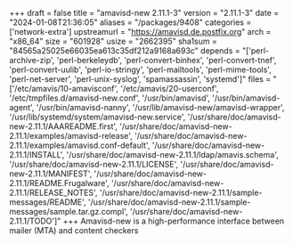 +++
draft = false
title = "amavisd-new 2.11.1-3"
version = "2.11.1-3"
date = "2024-01-08T21:36:05"
aliases = "/packages/9408"
categories = ['network-extra']
upstreamurl = "https://amavisd.de.postfix.org"
arch = "x86_64"
size = "601928"
usize = "2662395"
sha1sum = "84565a25025e66035ea613c35df212a9168a693c"
depends = "['perl-archive-zip', 'perl-berkeleydb', 'perl-convert-binhex', 'perl-convert-tnef', 'perl-convert-uulib', 'perl-io-stringy', 'perl-mailtools', 'perl-mime-tools', 'perl-net-server', 'perl-unix-syslog', 'spamassassin', 'systemd']"
files = "['/etc/amavis/10-amavisconf', '/etc/amavis/20-userconf', '/etc/tmpfiles.d/amavisd-new.conf', '/usr/bin/amavisd', '/usr/bin/amavisd-agent', '/usr/bin/amavisd-nanny', '/usr/lib/amavisd-new/amavisd-wrapper', '/usr/lib/systemd/system/amavisd-new.service', '/usr/share/doc/amavisd-new-2.11.1/AAAREADME.first', '/usr/share/doc/amavisd-new-2.11.1/examples/amavisd-release', '/usr/share/doc/amavisd-new-2.11.1/examples/amavisd.conf-default', '/usr/share/doc/amavisd-new-2.11.1/INSTALL', '/usr/share/doc/amavisd-new-2.11.1/ldap/amavis.schema', '/usr/share/doc/amavisd-new-2.11.1/LICENSE', '/usr/share/doc/amavisd-new-2.11.1/MANIFEST', '/usr/share/doc/amavisd-new-2.11.1/README.Frugalware', '/usr/share/doc/amavisd-new-2.11.1/RELEASE_NOTES', '/usr/share/doc/amavisd-new-2.11.1/sample-messages/README', '/usr/share/doc/amavisd-new-2.11.1/sample-messages/sample.tar.gz.compl', '/usr/share/doc/amavisd-new-2.11.1/TODO']"
+++
Amavisd-new is a high-performance interface between mailer (MTA) and content checkers